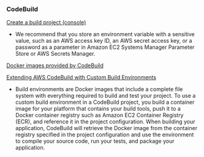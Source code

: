 
### CodeBuild

[Create a build project (console)](https://docs.aws.amazon.com/codebuild/latest/userguide/create-project-console.html)

- We recommend that you store an environment variable with a sensitive value, such as an AWS access key ID, an AWS secret access key, or a password as a parameter in Amazon EC2 Systems Manager Parameter Store or AWS Secrets Manager.

[Docker images provided by CodeBuild](https://docs.aws.amazon.com/codebuild/latest/userguide/build-env-ref-available.html)

[Extending AWS CodeBuild with Custom Build Environments](https://aws.amazon.com/blogs/devops/extending-aws-codebuild-with-custom-build-environments/)

- Build environments are Docker images that include a complete file system with everything required to build and test your project.
  To use a custom build environment in a CodeBuild project, you build a container image for your platform that contains your build tools,
  push it to a Docker container registry such as Amazon EC2 Container Registry (ECR), and reference it in the project configuration. When
  building your application, CodeBuild will retrieve the Docker image from the container registry specified in the project configuration
  and use the environment to compile your source code, run your tests, and package your application.